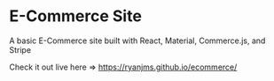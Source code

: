 # E-Commerce Site

A basic E-Commerce site built with React, Material, Commerce.js, and Stripe

Check it out live here => https://ryanjms.github.io/ecommerce/
